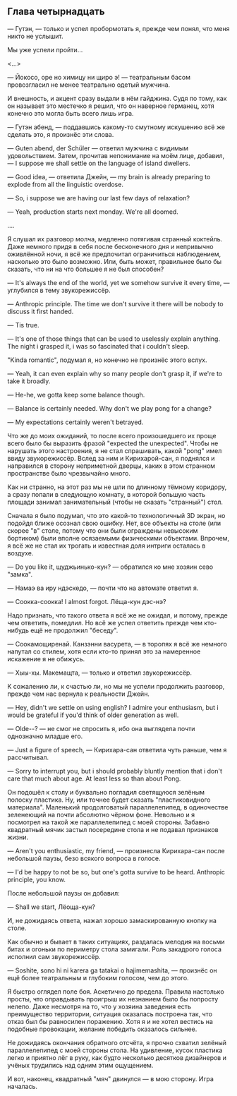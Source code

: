 Глава четырнадцать
------------------

— Гутэн, — только и успел пробормотать я, прежде чем понял, что меня никто не
услышит.

Мы уже успели пройти...

<...>

— Йокосо, оре но химицу ни щиро э! — театральным басом провозгласил не менее
театрально одетый мужчина.

И внешность, и акцент сразу выдали в нём гайджина. Судя по тому, как он называет
это местечко я решил, что он наверное германец, хотя конечно это могла быть
всего лишь игра.

— Гутэн абенд, — поддавшись какому-то смутному искушению всё же сделать это, я
произнёс эти слова.

— Guten abend, der Schüler — ответил мужчина с видимым удовольствием. Затем,
прочитав непонимание на моём лице, добавил, — I suppose we shall settle on the
language of island dwellers.

— Good idea, — ответила Джейн, — my brain is already preparing to explode from
all the linguistic overdose.

— So, i suppose we are having our last few days of relaxation?

— Yeah, production starts next monday. We're all doomed.

....

Я слушал их разговор молча, медленно потягивая странный коктейль. Даже немного
придя в себя после бесконечного дня и непривычно оживлённой ночи, я всё же
предпочитал ограничиться наблюдением, насколько это было возможно. Или, быть
может, правильнее было бы сказать, что ни на что большее я не был способен?

— It's always the end of the world, yet we somehow survive it every time, —
углубился в тему звукорежиссёр.

— Anthropic principle. The time we don't survive it there will be nobody to
discuss it first handed.

— Tis true.

— It's one of those things that can be used to uselessly explain anything. The
night i grasped it, i was so fascinated that i couldn't sleep.

"Kinda romantic", подумал я, но конечно не произнёс этого вслух.

— Yeah, it can even explain why so many people don't grasp it, if we're to take
it broadly.

— He-he, we gotta keep some balance though.

— Balance is certainly needed. Why don't we play pong for a change?

— My expectations certainly weren't betrayed.

Что же до моих ожиданий, то после всего произошедшего их проще всего было бы
выразить фразой "expected the unexpected". Чтобы не нарушать этого настроения, я
не стал спрашивать, какой "pong" имел ввиду звукорежиссёр. Вслед за ним и
Кирихарой-сан, я поднялся и направился в сторону неприметной дверцы, каких в
этом странном пространстве было чрезвычайно много.

Как ни странно, на этот раз мы не шли по длинному тёмному коридору, а сразу
попали в следующую комнату, в которой большую часть площади занимал
занимательный (чтобы не сказать "странный") стол.

Сначала я было подумал, что это какой-то технологичный 3D экран, но подойдя
ближе осознал свою ошибку. Нет, все объекты на столе (или скорее "в" столе,
потому что они были ограждены невысоким бортиком) были вполне осязаемыми
физическими объектами. Впрочем, я всё же не стал их трогать и известная доля
интриги осталась в воздухе.

— Do you like it, щуджьинько-кун? — обратился ко мне хозяин сево "замка".

— Намаэ ва иру ндэскедо, — почти что на автомате ответил я.

— Соокка-соокка! I almost forgot. Лёща-кун дэс-нэ?

Надо признать, что такого ответа я всё же не ожидал, и потому, прежде чем
ответить, помедлил. Но всё же успел ответить прежде чем кто-нибудь ещё не
продолжил "беседу".

— Соокамощиренай. Канзэнни васурета, — в торопях я всё же немного напутал со
стилем, хотя если кто-то принял это за намеренное искажение я не обижусь.

— Хыы-хы. Макемащта, — только и ответил звукорежиссёр.

К сожалению ли, к счастью ли, но мы не успели продолжить разговор, прежде чем
нас вернула к реальности Джейн.

— Hey, didn't we settle on using english? I admire your enthusiasm, but i would
be grateful if you'd think of older generation as well.

— Olde--? — не смог не спросить я, ибо она выглядела почти однозначно младше
его.

— Just a figure of speech, — Кирихара-сан ответила чуть раньше, чем я
рассчитывал.

— Sorry to interrupt you, but i should probably bluntly mention that i don't
care that much about age. At least less so than about Pong.

Он подошёл к столу и буквально погладил светящуюся зелёным полоску пластика. Ну,
или точнее будет сказать "пластиковидного материала". Маленький продолговатый
параллелепипед, в одиночестве зеленеющий на почти абсолютно чёрном фоне.
Невольно и я посмотрел на такой же параллелепипед с моей стороны. Забавно
квадратный мячик застыл посередине стола и не подавал признаков жизни.

— Aren't you enthusiastic, my friend, — произнесла Кирихара-сан после небольшой
паузы, безо всякого вопроса в голосе.

— I'd be happy to not be so, but one's gotta survive to be heard. Anthropic
principle, you know.

После небольшой паузы он добавил:

— Shall we start, Лёоща-кун?

И, не дожидаясь ответа, нажал хорошо замаскированную кнопку на столе.

Как обычно и бывает в таких ситуациях, раздалась мелодия на восьми битах и
огоньки по периметру стола замигали. Роль закадрого голоса исполнил сам
звукорежиссёр.

— Soshite, sono hi ni karera ga tatakai o hajimemashita, — произнёс он ещё более
театральным и глубоким голосом, чем до этого.

Я быстро оглядел поле боя. Аскетично до предела. Правила настолько просты, что
оправдывать проигрыш их незнанием было бы попросту нелепо. Даже несмотря на то,
что у хозяина заведения есть преимущество территории, ситуация оказалась
построена так, что отказ был бы равносилен поражению. Хотя я и не хотел вестись
на подобные провокации, желание победить оказалось сильнее.

Не дожидаясь окончания обратного отсчёта, я прочно схватил зелёный
параллелепипед с моей стороны стола. На удивление, кусок пластика легко и
приятно лёг в руку, как будто несколько десятков дизайнеров и учёных трудились
над одним этим ощущением.

И вот, наконец, квадратный "мяч" двинулся — в мою сторону. Игра началась.
